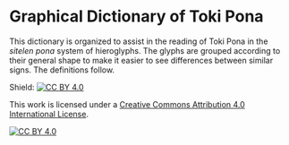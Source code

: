 # Graphical Dictionary of Toki Pona

This dictionary is organized to assist in the reading of
Toki Pona in the *sitelen pona*
system of hieroglyphs.  The glyphs are grouped
according to their general shape to make it easier to
see differences between similar signs.  The definitions
follow.

Shield: [![CC BY 4.0][cc-by-shield]][cc-by]

This work is licensed under a
[Creative Commons Attribution 4.0 International License][cc-by].

[![CC BY 4.0][cc-by-image]][cc-by]

[cc-by]: http://creativecommons.org/licenses/by/4.0/
[cc-by-image]: https://i.creativecommons.org/l/by/4.0/88x31.png
[cc-by-shield]: https://img.shields.io/badge/License-CC%20BY%204.0-lightgrey.svg
